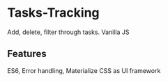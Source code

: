 # Tasks-Tracking
Add, delete, filter through tasks. Vanilla JS
## Features
ES6,
Error handling,
Materialize CSS as UI framework
